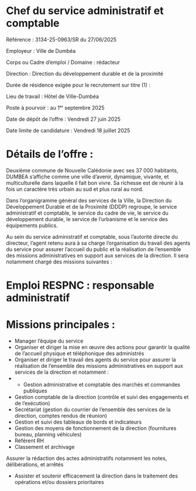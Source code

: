 
# Chef du service administratif et comptable

Référence : 3134-25-0963/SR du 27/06/2025

Employeur : Ville de Dumbéa

Corps ou Cadre d’emploi / Domaine : rédacteur

Direction : Direction du développement durable et de la proximité

Durée de résidence exigée pour le recrutement sur titre (1) :

Lieu de travail : Hôtel de Ville-Dumbéa

Poste à pourvoir : au 1ᵉʳ septembre 2025

Date de dépôt de l’offre : Vendredi 27 juin 2025

Date limite de candidature : Vendredi 18 juillet 2025

# Détails de l’offre :

Deuxième commune de Nouvelle Calédonie avec ses 37 000 habitants, DUMBEA s’affiche comme une ville d’avenir, dynamique, vivante, et multiculturelle dans laquelle il fait bon vivre. Sa richesse est de réunir à la fois un caractère très urbain au sud et plus rural au nord.

Dans l’organigramme général des services de la Ville, la Direction du Développement Durable et de la Proximité (DDDP) regroupe, le service administratif et comptable, le service du cadre de vie, le service du développement durable, le service de l’urbanisme et le service des équipements publics.

Au sein du service administratif et comptable, sous l’autorité directe du directeur, l’agent retenu aura à sa charge l’organisation du travail des agents du service pour assurer l’accueil du public et la réalisation de l’ensemble des missions administratives en support aux services de la direction. Il sera notamment chargé des missions suivantes :

# Emploi RESPNC : responsable administratif

# Missions principales :

- Manager l’équipe du service
- Organiser et diriger la mise en œuvre des actions pour garantir la qualité de l’accueil physique et téléphonique des administrés
- Organiser et diriger le travail des agents du service pour assurer la réalisation de l’ensemble des missions administratives en support aux services de la direction et notamment :
- - Gestion administrative et comptable des marchés et commandes publiques
- Gestion comptable de la direction (contrôle et suivi des engagements et de l’exécution)
- Secrétariat (gestion du courrier de l’ensemble des services de la direction, comptes rendus de réunion)
- Gestion et suivi des tableaux de bords et indicateurs
- Gestion des moyens de fonctionnement de la direction (fournitures bureau, planning véhicules)
- Référent RH
- Classement et archivage

Assurer la rédaction des actes administratifs notamment les notes, délibérations, et arrêtés
- Assister et soutenir efficacement la direction dans le traitement des opérations et/ou dossiers prioritaires